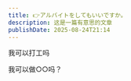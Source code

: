 ```yaml
---
title: 👉アルバイトをしてもいいですか。
description: 这是一篇有意思的文章
publishDate: 2025-08-24T21:14
---
```


我可以打工吗

我可以做○○吗？
